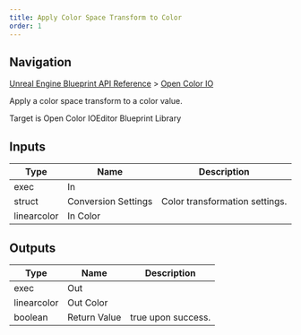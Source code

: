```yaml
---
title: Apply Color Space Transform to Color
order: 1
---
```

## Navigation

[Unreal Engine Blueprint API Reference](https://dev.epicgames.com/documentation/en-us/unreal-engine/BlueprintAPI) > [Open Color IO](https://dev.epicgames.com/documentation/en-us/unreal-engine/BlueprintAPI/OpenColorIO)

Apply a color space transform to a color value.

Target is Open Color IOEditor Blueprint Library

## Inputs

| Type | Name | Description |
| --- | --- | --- |
| exec | In |  |
| struct | Conversion Settings | Color transformation settings. |
| linearcolor | In Color |  |

## Outputs

| Type | Name | Description |
| --- | --- | --- |
| exec | Out |  |
| linearcolor | Out Color |  |
| boolean | Return Value | true upon success. |
